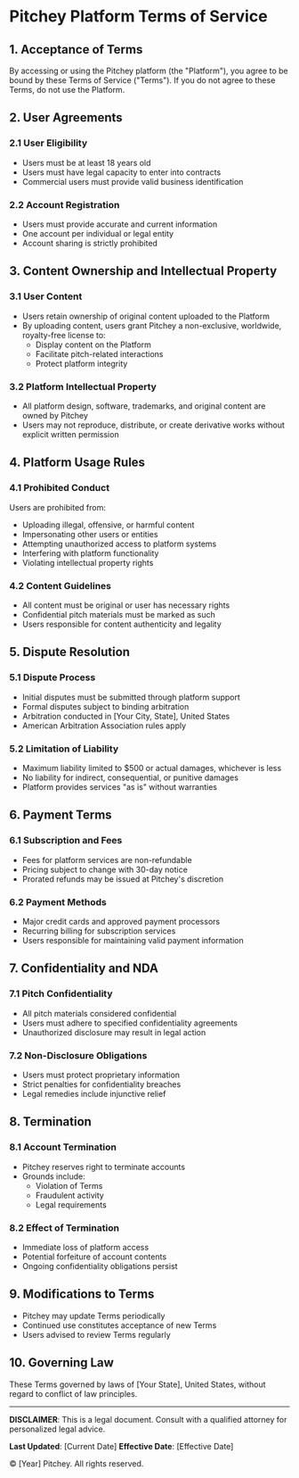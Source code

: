 # Pitchey Platform Terms of Service

## 1. Acceptance of Terms

By accessing or using the Pitchey platform (the "Platform"), you agree to be bound by these Terms of Service ("Terms"). If you do not agree to these Terms, do not use the Platform.

## 2. User Agreements

### 2.1 User Eligibility
- Users must be at least 18 years old
- Users must have legal capacity to enter into contracts
- Commercial users must provide valid business identification

### 2.2 Account Registration
- Users must provide accurate and current information
- One account per individual or legal entity
- Account sharing is strictly prohibited

## 3. Content Ownership and Intellectual Property

### 3.1 User Content
- Users retain ownership of original content uploaded to the Platform
- By uploading content, users grant Pitchey a non-exclusive, worldwide, royalty-free license to:
  * Display content on the Platform
  * Facilitate pitch-related interactions
  * Protect platform integrity

### 3.2 Platform Intellectual Property
- All platform design, software, trademarks, and original content are owned by Pitchey
- Users may not reproduce, distribute, or create derivative works without explicit written permission

## 4. Platform Usage Rules

### 4.1 Prohibited Conduct
Users are prohibited from:
- Uploading illegal, offensive, or harmful content
- Impersonating other users or entities
- Attempting unauthorized access to platform systems
- Interfering with platform functionality
- Violating intellectual property rights

### 4.2 Content Guidelines
- All content must be original or user has necessary rights
- Confidential pitch materials must be marked as such
- Users responsible for content authenticity and legality

## 5. Dispute Resolution

### 5.1 Dispute Process
- Initial disputes must be submitted through platform support
- Formal disputes subject to binding arbitration
- Arbitration conducted in [Your City, State], United States
- American Arbitration Association rules apply

### 5.2 Limitation of Liability
- Maximum liability limited to $500 or actual damages, whichever is less
- No liability for indirect, consequential, or punitive damages
- Platform provides services "as is" without warranties

## 6. Payment Terms

### 6.1 Subscription and Fees
- Fees for platform services are non-refundable
- Pricing subject to change with 30-day notice
- Prorated refunds may be issued at Pitchey's discretion

### 6.2 Payment Methods
- Major credit cards and approved payment processors
- Recurring billing for subscription services
- Users responsible for maintaining valid payment information

## 7. Confidentiality and NDA

### 7.1 Pitch Confidentiality
- All pitch materials considered confidential
- Users must adhere to specified confidentiality agreements
- Unauthorized disclosure may result in legal action

### 7.2 Non-Disclosure Obligations
- Users must protect proprietary information
- Strict penalties for confidentiality breaches
- Legal remedies include injunctive relief

## 8. Termination

### 8.1 Account Termination
- Pitchey reserves right to terminate accounts
- Grounds include:
  * Violation of Terms
  * Fraudulent activity
  * Legal requirements

### 8.2 Effect of Termination
- Immediate loss of platform access
- Potential forfeiture of account contents
- Ongoing confidentiality obligations persist

## 9. Modifications to Terms

- Pitchey may update Terms periodically
- Continued use constitutes acceptance of new Terms
- Users advised to review Terms regularly

## 10. Governing Law

These Terms governed by laws of [Your State], United States, without regard to conflict of law principles.

---

**DISCLAIMER**: This is a legal document. Consult with a qualified attorney for personalized legal advice.

**Last Updated**: [Current Date]
**Effective Date**: [Effective Date]

© [Year] Pitchey. All rights reserved.